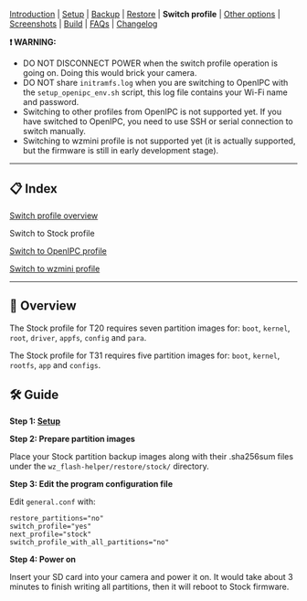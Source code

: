
[Introduction](README.md) | [Setup](README_setup.md) | [Backup](README_backup.md) | [Restore](README_restore.md) | **Switch profile** | [Other options](README_other_options.md) | [Screenshots](README_screenshots.md) | [Build](README_build.md) | [FAQs](README_FAQs.md) | [Changelog](Changelog.md)


**❗ WARNING:**
- DO NOT DISCONNECT POWER when the switch profile operation is going on. Doing this would brick your camera.
- DO NOT share `initramfs.log` when you are switching to OpenIPC with the `setup_openipc_env.sh` script, this log file contains your Wi-Fi name and password.
- Switching to other profiles from OpenIPC is not supported yet. If you have switched to OpenIPC, you need to use SSH or serial connection to switch manually.
- Switching to wzmini profile is not supported yet (it is actually supported, but the firmware is still in early development stage).

-----

## 📋 Index

[Switch profile overview](README_switch_profile.md)

Switch to Stock profile

[Switch to OpenIPC profile](README_switch_profile_openipc.md)

[Switch to wzmini profile](README_switch_profile_wzmini.md) 

-----

## 📄 Overview

The Stock profile for T20 requires seven partition images for: `boot`, `kernel`, `root`, `driver`, `appfs`, `config` and `para`.

The Stock profile for T31 requires five partition images for: `boot`, `kernel`, `rootfs`, `app` and `configs`.

## 🛠️ Guide

**Step 1: [Setup](README_setup.md)**

**Step 2: Prepare partition images**

Place your Stock partition backup images along with their .sha256sum files under the `wz_flash-helper/restore/stock/` directory.

**Step 3: Edit the program configuration file**

Edit `general.conf` with:
```
restore_partitions="no"
switch_profile="yes"
next_profile="stock"
switch_profile_with_all_partitions="no"
```

**Step 4: Power on**

Insert your SD card into your camera and power it on. It would take about 3 minutes to finish writing all partitions, then it will reboot to Stock firmware.

